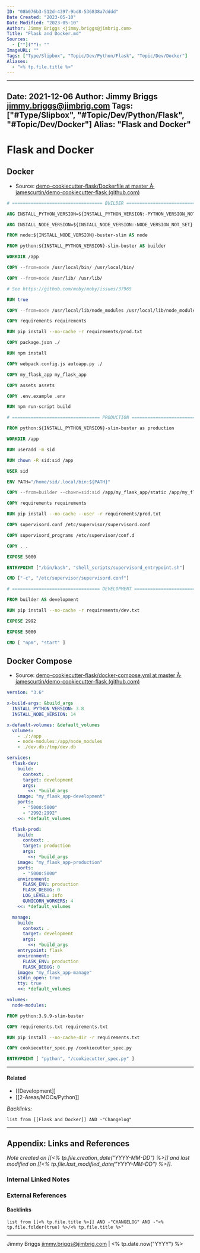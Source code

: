 ```yaml
---
ID: "08b076b3-512d-4397-9bd8-536838a7dddd"
Date Created: "2023-05-10"
Date Modified: "2023-05-10"
Author: Jimmy Briggs <jimmy.briggs@jimbrig.com>
Title: "Flask and Docker.md"
Sources: 
  - [""](""): ""
ImageURL: ""
Tags: ["Type/Slipbox", "Topic/Dev/Python/Flask", "Topic/Dev/Docker"]
Aliases:
  - "<% tp.file.title %>"
---
```


---
Date: 2021-12-06
Author: Jimmy Briggs <jimmy.briggs@jimbrig.com>
Tags: ["#Type/Slipbox", "#Topic/Dev/Python/Flask", "#Topic/Dev/Docker"]
Alias: "Flask and Docker"
---

# Flask and Docker

## Docker

- Source: [demo-cookiecutter-flask/Dockerfile at master Â· jamescurtin/demo-cookiecutter-flask (github.com)](https://github.com/jamescurtin/demo-cookiecutter-flask/blob/master/Dockerfile)

```Dockerfile
# ================================== BUILDER ===================================

ARG INSTALL_PYTHON_VERSION=${INSTALL_PYTHON_VERSION:-PYTHON_VERSION_NOT_SET}

ARG INSTALL_NODE_VERSION=${INSTALL_NODE_VERSION:-NODE_VERSION_NOT_SET}

FROM node:${INSTALL_NODE_VERSION}-buster-slim AS node

FROM python:${INSTALL_PYTHON_VERSION}-slim-buster AS builder

WORKDIR /app

COPY --from=node /usr/local/bin/ /usr/local/bin/

COPY --from=node /usr/lib/ /usr/lib/

# See https://github.com/moby/moby/issues/37965

RUN true

COPY --from=node /usr/local/lib/node_modules /usr/local/lib/node_modules

COPY requirements requirements

RUN pip install --no-cache -r requirements/prod.txt

COPY package.json ./

RUN npm install

COPY webpack.config.js autoapp.py ./

COPY my_flask_app my_flask_app

COPY assets assets

COPY .env.example .env

RUN npm run-script build

# ================================= PRODUCTION =================================

FROM python:${INSTALL_PYTHON_VERSION}-slim-buster as production

WORKDIR /app

RUN useradd -m sid

RUN chown -R sid:sid /app

USER sid

ENV PATH="/home/sid/.local/bin:${PATH}"

COPY --from=builder --chown=sid:sid /app/my_flask_app/static /app/my_flask_app/static

COPY requirements requirements

RUN pip install --no-cache --user -r requirements/prod.txt

COPY supervisord.conf /etc/supervisor/supervisord.conf

COPY supervisord_programs /etc/supervisor/conf.d

COPY . .

EXPOSE 5000

ENTRYPOINT ["/bin/bash", "shell_scripts/supervisord_entrypoint.sh"]

CMD ["-c", "/etc/supervisor/supervisord.conf"]

# ================================= DEVELOPMENT ================================

FROM builder AS development

RUN pip install --no-cache -r requirements/dev.txt

EXPOSE 2992

EXPOSE 5000

CMD [ "npm", "start" ]
```

## Docker Compose

- Source: [demo-cookiecutter-flask/docker-compose.yml at master Â· jamescurtin/demo-cookiecutter-flask (github.com)](https://github.com/jamescurtin/demo-cookiecutter-flask/blob/master/docker-compose.yml)

```yaml
version: "3.6"

x-build-args: &build_args
  INSTALL_PYTHON_VERSION: 3.8
  INSTALL_NODE_VERSION: 14

x-default-volumes: &default_volumes
  volumes:
    - ./:/app
    - node-modules:/app/node_modules
    - ./dev.db:/tmp/dev.db

services:
  flask-dev:
    build:
      context: .
      target: development
      args:
        <<: *build_args
    image: "my_flask_app-development"
    ports:
      - "5000:5000"
      - "2992:2992"
    <<: *default_volumes

  flask-prod:
    build:
      context: .
      target: production
      args:
        <<: *build_args
    image: "my_flask_app-production"
    ports:
      - "5000:5000"
    environment:
      FLASK_ENV: production
      FLASK_DEBUG: 0
      LOG_LEVEL: info
      GUNICORN_WORKERS: 4
    <<: *default_volumes

  manage:
    build:
      context: .
      target: development
      args:
        <<: *build_args
    entrypoint: flask
    environment:
      FLASK_ENV: production
      FLASK_DEBUG: 0
    image: "my_flask_app-manage"
    stdin_open: true
    tty: true
    <<: *default_volumes

volumes:
  node-modules:
```

```Dockerfile
FROM python:3.9.9-slim-buster

COPY requirements.txt requirements.txt

RUN pip install --no-cache-dir -r requirements.txt

COPY cookiecutter_spec.py /cookiecutter_spec.py

ENTRYPOINT [ "python", "/cookiecutter_spec.py" ]
```

***

#### Related

- [[Development]]
- [[2-Areas/MOCs/Python]]


*Backlinks:*

```dataview
list from [[Flask and Docker]] AND -"Changelog"
```

***

## Appendix: Links and References

*Note created on [[<% tp.file.creation_date("YYYY-MM-DD") %>]] and last modified on [[<% tp.file.last_modified_date("YYYY-MM-DD") %>]].*

### Internal Linked Notes

### External References

#### Backlinks

```dataview
list from [[<% tp.file.title %>]] AND -"CHANGELOG" AND -"<% tp.file.folder(true) %>/<% tp.file.title %>"
```


***

Jimmy Briggs <jimmy.briggs@jimbrig.com> | <% tp.date.now("YYYY") %>